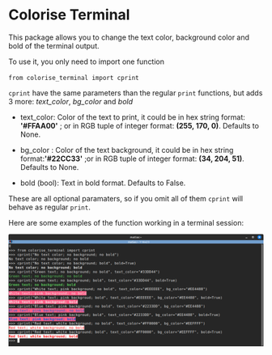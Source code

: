 # Colorise Terminal

This package allows you to change the text color, background color and bold of the terminal output.

To use it, you only need to import one function

`from colorise_terminal import cprint`

`cprint` have the same parameters than the regular `print` functions, but adds 3 more: *text_color*, *bg_color* and *bold*


- text_color:
    Color of the text to print, it could be in hex string format: **'#FFAA00'** ; or in RGB tuple
    of integer format: **(255, 170, 0)**. Defaults to None.

- bg_color :
    Color of the text background, it could be in hex string format:**'#22CC33'** ;or in RGB tuple
    of integer format: **(34, 204, 51)**. Defaults to None.

- bold (bool): Text in bold format. Defaults to False.

These are all optional paramaters, so if you omit all of them `cprint` will behave as regular `print`.

Here are some examples of the function working in a terminal session:

![test](./images/colorise_terminal_test.png)
